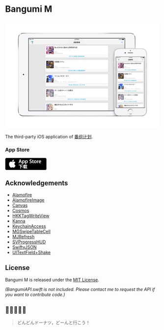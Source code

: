 # Bangumi M

<img src="./screenshots/press/iPad-Pro-Silver-horizontal-iPhone-6s-Silver-vertical-clear.png" width = "1500" alt="list" align=center />

The third-party iOS application of [番组计划](http://bgm.tv).


### App Store
[<img src="./screenshots/App Store Badge Localized/简体中文 (Chinese Simplified)/Download_on_the_App_Store_Badge_CN_135x40.png" alt="detail" align=center />](https://itunes.apple.com/cn/app/bangumi-m/id1029813683?l=en&mt=8)

## Acknowledgements
- [Alamofire](https://github.com/Alamofire/Alamofire)
- [AlamofireImage](https://github.com/Alamofire/AlamofireImage)
- [Canvas](https://github.com/CanvasPod/Canvas)
- [Cosmos](https://github.com/exchangegroup/Cosmos)
- [HKKTagWriteView](https://github.com/fullc0de/HKKTagWriteView)
- [Kanna](https://github.com/tid-kijyun/Kanna)
- [KeychainAccess](https://github.com/kishikawakatsumi/KeychainAccess)
- [MGSwipeTableCell](https://github.com/MortimerGoro/MGSwipeTableCell)
- [MJRefresh](https://github.com/CoderMJLee/MJRefresh)
- [SVProgressHUD](https://github.com/SVProgressHUD/SVProgressHUD)
- [SwiftyJSON](https://github.com/SwiftyJSON/SwiftyJSON)
- [UITextField+Shake](https://github.com/andreamazz/UITextField-Shake)

## License
Bangumi M is released under the [MIT License](./LICENSE).

*(BangumiAPI.swift is not included. Please contact me to request the API if you want to contribute code.)*


## 🍩🍩🍩🍩🍩
> どんどんドーナツ，どーんと行こう！